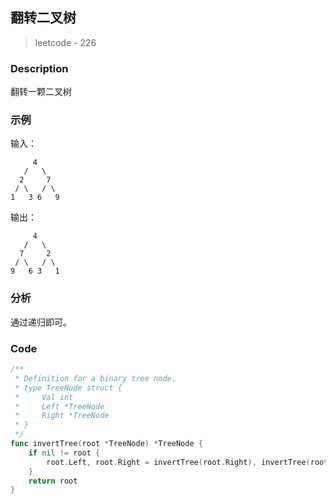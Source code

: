 ## 翻转二叉树
> leetcode - 226

### Description
翻转一颗二叉树

### 示例
输入：
```
     4
   /   \
  2     7
 / \   / \
1   3 6   9
```

输出：
```
     4
   /   \
  7     2
 / \   / \
9   6 3   1
```

### 分析
通过递归即可。

### Code
```go
/**
 * Definition for a binary tree node.
 * type TreeNode struct {
 *     Val int
 *     Left *TreeNode
 *     Right *TreeNode
 * }
 */
func invertTree(root *TreeNode) *TreeNode {
    if nil != root {
        root.Left, root.Right = invertTree(root.Right), invertTree(root.Left)
    }
    return root
}
```
